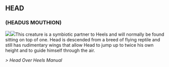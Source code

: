 ## HEAD 
### (HEADUS MOUTHION)

![](texture-head.walking.towards.2?float-right)![](texture-head.falling.right?clear-both&bg-moss)This creature is a symbiotic partner to Heels and will normally be found sitting
on top of one. Head is descended from a breed of flying reptile and still has
rudimentary wings that allow Head to jump up to twice his own height and to
guide himself through the air.

*> Head Over Heels Manual*

